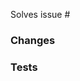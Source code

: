 <!-- Thanks for contributing to scratchattach! -->

Solves issue #
<!-- 
Give the issue that this solves from:
https://github.com/TimMcCool/scratchattach/issues
-->

### Changes
<!-- 
Give details about your PR,
e.g. names of functions you added, and/or a brief overview of how it internally works
-->

### Tests

<!--
Please test your changes using python 3.12+ before submitting a PR.
If you can, provide an automated test in the tests/ directory.

You can add any other notes here.
-->
